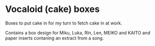 Vocaloid (cake) boxes
=====================

Boxes to put cake in for my turn to fetch cake in at work.

Contains a box design for Miku, Luka, RIn, Len, MEIKO and KAITO and paper
inserts contaning an extract from a song.
